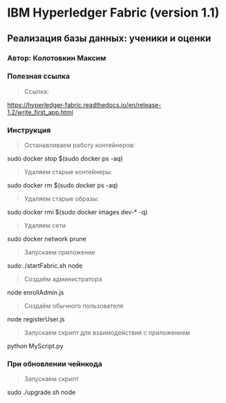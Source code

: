# IBM Hyperledger Fabric (version 1.1)

## Реализация базы данных: ученики и оценки

### Автор: Колотовкин Максим

### Полезная ссылка

> Ссылка: 

https://hyperledger-fabric.readthedocs.io/en/release-1.2/write_first_app.html

### Инструкция

> Останавливаем работу контейнеров: 

sudo docker stop $(sudo docker ps -aq)

> Удаляем старые контейнеры: 

sudo docker rm $(sudo docker ps -aq)

> Удаляем старые образы: 

sudo docker rmi $(sudo docker images dev-* -q)

> Удаляем сети

sudo docker network prune

> Запускаем приложение

sudo ./startFabric.sh node

> Создаём администратора

node enrollAdmin.js

> Создаём обычного пользователя

node registerUser.js

> Запускаем скрипт для взаимодействия с приложением

python MyScript.py

### При обновлении чейнкода

> Запускаем скрипт

sudo ./upgrade.sh node














